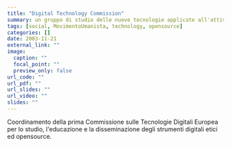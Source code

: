 ```yaml
---
title: "Digital Technology Commission"
summary: un gruppo di studio delle nuove tecnologie applicate all'attivismo
tags: [social, MovimentoUmanista, technology, opensource]
categories: []
date: 2003-11-21
external_link: ""
image:
  caption: ""
  focal_point: ""
  preview_only: false
url_code: ""
url_pdf: ""
url_slides: ""
url_video: ""
slides: ""
---
```


Coordinamento della prima Commissione sulle Tecnologie Digitali Europea per lo studio, l'educazione e la disseminazione degli strumenti digitali etici ed opensource.
